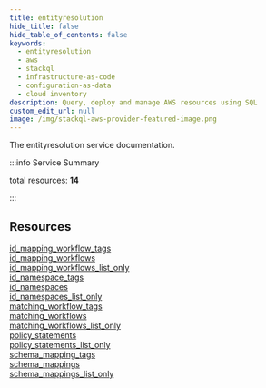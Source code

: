 ```yaml
---
title: entityresolution
hide_title: false
hide_table_of_contents: false
keywords:
  - entityresolution
  - aws
  - stackql
  - infrastructure-as-code
  - configuration-as-data
  - cloud inventory
description: Query, deploy and manage AWS resources using SQL
custom_edit_url: null
image: /img/stackql-aws-provider-featured-image.png
---
```


The entityresolution service documentation.

:::info Service Summary

<div class="row">
<div class="providerDocColumn">
<span>total resources:&nbsp;<b>14</b></span><br />
</div>
</div>

:::

## Resources
<div class="row">
<div class="providerDocColumn">
<a href="/services/entityresolution/id_mapping_workflow_tags/">id_mapping_workflow_tags</a><br />
<a href="/services/entityresolution/id_mapping_workflows/">id_mapping_workflows</a><br />
<a href="/services/entityresolution/id_mapping_workflows_list_only/">id_mapping_workflows_list_only</a><br />
<a href="/services/entityresolution/id_namespace_tags/">id_namespace_tags</a><br />
<a href="/services/entityresolution/id_namespaces/">id_namespaces</a><br />
<a href="/services/entityresolution/id_namespaces_list_only/">id_namespaces_list_only</a><br />
<a href="/services/entityresolution/matching_workflow_tags/">matching_workflow_tags</a>
</div>
<div class="providerDocColumn">
<a href="/services/entityresolution/matching_workflows/">matching_workflows</a><br />
<a href="/services/entityresolution/matching_workflows_list_only/">matching_workflows_list_only</a><br />
<a href="/services/entityresolution/policy_statements/">policy_statements</a><br />
<a href="/services/entityresolution/policy_statements_list_only/">policy_statements_list_only</a><br />
<a href="/services/entityresolution/schema_mapping_tags/">schema_mapping_tags</a><br />
<a href="/services/entityresolution/schema_mappings/">schema_mappings</a><br />
<a href="/services/entityresolution/schema_mappings_list_only/">schema_mappings_list_only</a>
</div>
</div>